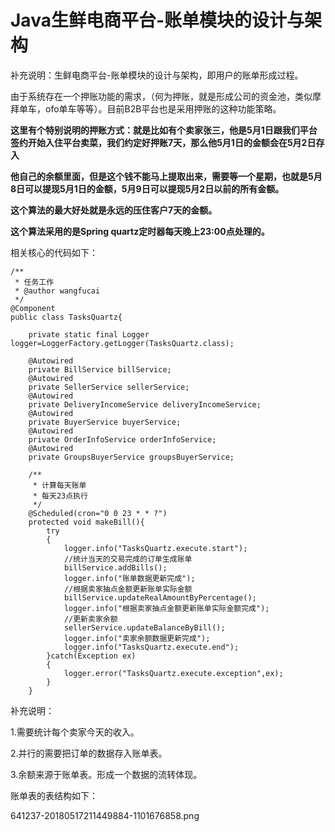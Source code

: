 # Java生鲜电商平台-账单模块的设计与架构

补充说明：生鲜电商平台-账单模块的设计与架构，即用户的账单形成过程。

由于系统存在一个押账功能的需求，（何为押账，就是形成公司的资金池，类似摩拜单车，ofo单车等等）。目前B2B平台也是采用押账的这种功能策略。

**这里有个特别说明的押账方式：就是比如有个卖家张三，他是5月1日跟我们平台签约开始入住平台卖菜，我们约定好押账7天，那么他5月1日的金额会在5月2日存入**

**他自己的余额里面，但是这个钱不能马上提取出来，需要等一个星期，也就是5月8日可以提现5月1日的金额，5月9日可以提现5月2日以前的所有金额。**

**这个算法的最大好处就是永远的压住客户7天的金额。**

**这个算法采用的是Spring quartz定时器每天晚上23:00点处理的。**

相关核心的代码如下：


```
/**
 * 任务工作
 * @author wangfucai
 */
@Component
public class TasksQuartz{
    
    private static final Logger logger=LoggerFactory.getLogger(TasksQuartz.class);
    
    @Autowired
    private BillService billService;
    @Autowired
    private SellerService sellerService;
    @Autowired
    private DeliveryIncomeService deliveryIncomeService;
    @Autowired
    private BuyerService buyerService;
    @Autowired
    private OrderInfoService orderInfoService;
    @Autowired
    private GroupsBuyerService groupsBuyerService;
    
    /**
     * 计算每天账单
     * 每天23点执行
     */
    @Scheduled(cron="0 0 23 * * ?")
    protected void makeBill(){
        try
        {
            logger.info("TasksQuartz.execute.start");
            //统计当天的交易完成的订单生成账单
            billService.addBills();
            logger.info("账单数据更新完成");
            //根据卖家抽点金额更新账单实际金额
            billService.updateRealAmountByPercentage();
            logger.info("根据卖家抽点金额更新账单实际金额完成");
            //更新卖家余额
            sellerService.updateBalanceByBill();
            logger.info("卖家余额数据更新完成");
            logger.info("TasksQuartz.execute.end");
        }catch(Exception ex)
        {
            logger.error("TasksQuartz.execute.exception",ex);
        }
    }
```
补充说明：

1.需要统计每个卖家今天的收入。

2.并行的需要把订单的数据存入账单表。

3.余额来源于账单表。形成一个数据的流转体现。

账单表的表结构如下：

641237-20180517211449884-1101676858.png
